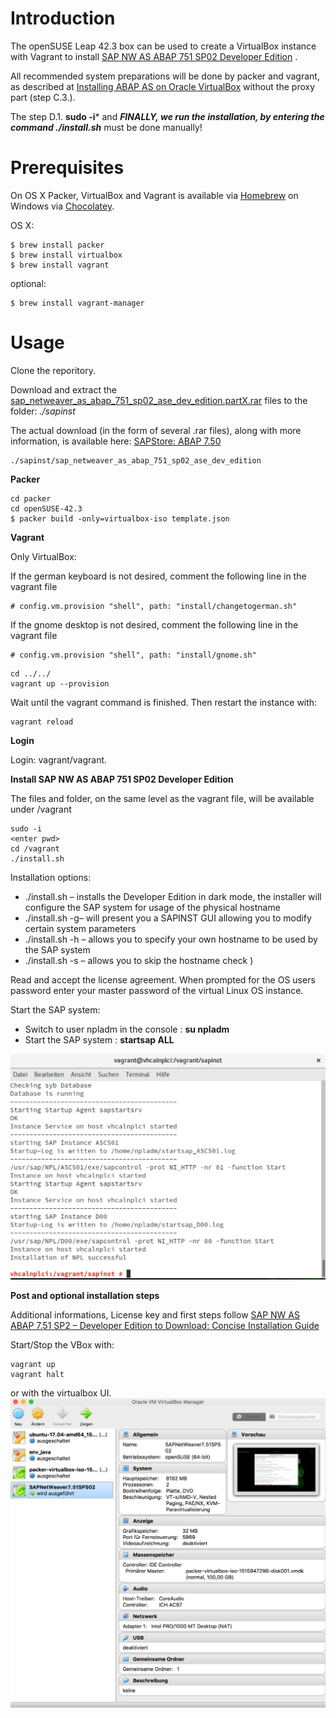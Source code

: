 Introduction
============
The openSUSE Leap 42.3 box can be used to create a VirtualBox instance with Vagrant to install [SAP NW AS ABAP 751 SP02 Developer Edition](https://blogs.sap.com/2016/11/03/sap-nw-as-abap-750-sp02-developer-edition-to-download/?preview_id=391853) .
 
 All recommended system preparations will be done by packer and vagrant, as described at [Installing ABAP AS on Oracle VirtualBox](https://blogs.sap.com/2016/11/03/linux-for-newbies-installing-opensuse-on-oracle-virtualbox/?preview_id=391946) without the proxy part (step C.3.).

 The step D.1. **sudo -i*** and ***FINALLY, we run the installation, by entering the command ./install.sh*** must be done manually!
 
Prerequisites
=============
 
On OS X Packer, VirtualBox and Vagrant is available via [Homebrew](http://brew.sh/) on Windows via [Chocolatey](https://chocolatey.org).

OS X: 
```
$ brew install packer
$ brew install virtualbox
$ brew install vagrant
```
optional:
```
$ brew install vagrant-manager
```
 
Usage
=====
Clone the reporitory. 

Download and extract the [sap_netweaver_as_abap_751_sp02_ase_dev_edition.partX.rar](https://tools.hana.ondemand.com/#abap) files to the folder: *./sapinst*

The actual download (in the form of several .rar files), along with more information, is available here: [SAPStore: ABAP 7.50](https://store.sap.com/sap/cp/ui/resources/store/html/SolutionDetails.html?pid=0000014492&catID=&pcntry=DE&sap-language=EN&_cp_id=id-1477346420741-0)

```
./sapinst/sap_netweaver_as_abap_751_sp02_ase_dev_edition
```

**Packer** 
```
cd packer
cd openSUSE-42.3
$ packer build -only=virtualbox-iso template.json
```
 
**Vagrant**

Only VirtualBox:

If the german keyboard is not desired, comment the following line in the vagrant file
````
# config.vm.provision "shell", path: "install/changetogerman.sh"
````
If the gnome desktop is not desired, comment the following line in the vagrant file
````
# config.vm.provision "shell", path: "install/gnome.sh"
````

```
cd ../../
vagrant up --provision
```

Wait until the vagrant command is finished. Then restart the instance with:
```
vagrant reload
```


**Login**

Login: vagrant/vagrant.

**Install SAP NW AS ABAP 751 SP02 Developer Edition**

The files and folder, on the same level as the vagrant file, will be available under /vagrant
````
sudo -i
<enter pwd>
cd /vagrant
./install.sh
````
Installation options:

* ./install.sh – installs the Developer Edition in dark mode, the installer will configure the SAP system for usage of the physical hostname
* ./install.sh -g– will present you a SAPINST GUI allowing you to modify certain system parameters
* ./install.sh -h <own hostname>– allows you to specify your own hostname to be used by the SAP system
* ./install.sh -s – allows you to skip the hostname check )

Read and accept the license agreement.
When prompted for the OS users password enter your master password of the virtual Linux OS instance.

Start the SAP system:
- Switch to user npladm in the console : **su npladm**
- Start the SAP system : **startsap ALL**

![SAPNetWeaver7_51SPS02__Running](./img/SAPNetWeaver7_51SPS02__Running.jpg)

**Post and optional installation steps**

Additional informations, License key and first steps follow [SAP NW AS ABAP 7.51 SP2 – Developer Edition to Download: Concise Installation Guide](https://blogs.sap.com/2016/11/03/sap-nw-as-abap-7.50-sp2-developer-edition-to-download-consise-installation-guide/)

Start/Stop the VBox with:
````
vagrant up
vagrant halt
````
or with the virtualbox UI.
![Oracle_VM_VirtualBox_Manager](./img/Oracle_VM_VirtualBox_Manager.jpg)
